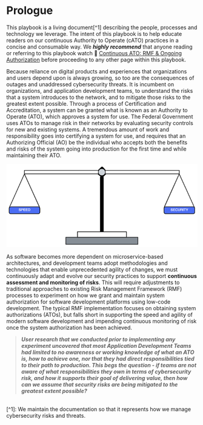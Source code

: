 # Prologue

This playbook is a living document[^1] describing the people, processes and technology we leverage. The intent of this playbook is to help educate readers on our continuous Authority to Operate (cATO) practices in a concise and consumable way. We ***highly recommend*** that anyone reading or referring to this playbook watch 🎥 [Continuous ATO: RMF & Ongoing Authorization](https://www.youtube.com/watch?v=k4lO3-9kIM0) before proceeding to any other page within this playbook.
<br/>

Because reliance on digital products and experiences that organizations and users depend upon is always growing, so too are the consequences of outages and unaddressed cybersecurity threats. It is incumbent on organizations, and application development teams, to understand the risks that a system introduces to the network, and to mitigate those risks to the greatest extent possible. Through a process of Certification and Accreditation, a system can be granted what is known as an Authority to Operate (ATO), which approves a system for use. The Federal Government uses ATOs to manage risk in their networks by evaluating security controls for new and existing systems. A tremendous amount of work and responsibility goes into certifying a system for use, and requires that an Authorizing Official (AO) be the individual who accepts both the benefits and risks of the system going into production for the first time and while maintaining their ATO. 

![This is an image](images/weightScale.png)
  
As software becomes more dependent on microservice-based architectures, and development teams adopt methodologies and technologies that enable unprecedented agility of changes, we must continuously adapt and evolve our security practices to support **continuous assessment and monitoring of risks**. This will require adjustments to traditional approaches to existing Risk Management Framework (RMF) processes to experiment on how we grant and maintain system authorization for software development platforms using low-code development. The typical RMF implementation focuses on obtaining system authorizations (ATOs), but falls short in supporting the speed and agility of modern software development and impending continuous monitoring of risk once the system authorization has been achieved. 

> ***User research that we conducted prior to implementing any experiment uncovered that most Application Development Teams had limited to no awareness or working knowledge of what an ATO is, how to achieve one, nor that they had direct responsibilities tied to their path to production. This begs the question - if teams are not aware of what responsibilities they own in terms of cybersecurity risk, and how it supports their goal of delivering value, then how can we assume that security risks are being mitigated to the greatest extent possible?***

<br/>
[^1]: We maintain the documentation so that it represents how we manage cybersecurity risks and threats.
